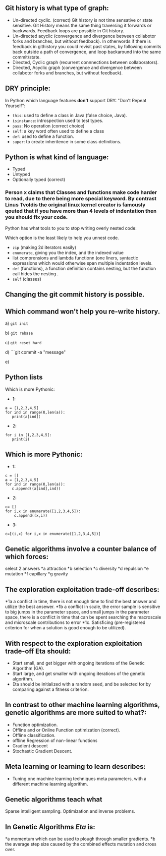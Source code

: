 
## Git history is what type of graph:
* Un-directed cyclic. (correct) Git history is not time sensative or state sensitive. Git History means the same thing traversing it forwards or backwards. Feedback loops are possible in Git history.
* Un-directed acyclic (convergence and divergence between collabotor forks and branches, but without feedback). In otherwords if there is feedback in githistory you could revisit past states, by following commits back outside a path of convergence, and loop backaround into the same commit/state.
* Directed, Cyclic graph (recurrent connnections between collaborators).
* Directed, Acyclic graph (convergence and divergence between collabotor forks and branches, but without feedback).


## DRY principle:
In Python which language features **don't** support DRY: "Don't Repeat Yourself":
* `this`: used to define a class in Java (false choice, Java).
* `isinstance`: introspection used to test types.
* `pass`: No operation (correct choice)
* `self`: a key word often used to define a class
* `def`: used to define a function.
* `super`: to create inheritence in some class definitions.

## Python is what kind of language:
* Typed
* Untyped
* Optionally typed (correct)

### Person x claims that Classes and functions make code harder to read, due to there being more special keyword. By contrast Linus Tvoldis the original linux kernel creator is famously qouted that if you have more than 4 levels of indentation then you should fix your code.
Python has what tools to you to stop writing overly nested code:

Which option is the least likely to help you unnest code.
* `zip` (making 2d iterators easily)
* `enumerate`, giving you the index, and the indexed value
* list comprensions and lambda functionn (one liners, syntactic expressions which would otherwise span multiple indentation levels.
* `def` (functions), a function definition contains nesting, but the function call hides the nesting .
* `self` (classes)

## Changing the git commit history is possible.
## Which command won't help you re-write history.

a) ```git init```

b) ```git rebase```

c) ```git reset hard```

d)  ```git commit -a "message"

e)
## Python lists

Which is more Pythonic:

* 1:
```
a = [1,2,3,4,5]
for ind in range(0,len(a)):
   print(a[ind])
```
* 2:
```
for i in [1,2,3,4,5]:
   print(i)
```
## Which is more Pythonic:

* 1:
```
c = []
a = [1,2,3,4,5]
for ind in range(0,len(a)):
   c.append((a[ind],ind))
```
* 2:
```
c= []
for i,x in enumerate([1,2,3,4,5]):
    c.append((x,i))
```
* 3:
```
c=[(i,x) for i,x in enumerate([1,2,3,4,5])]
```

## Genetic algorithms involve a counter balance of which forces:
select 2 answers
*a attraction
*b selection
*c diversity
*d repulsion
*e mutation
*f capillary
*g gravity

## The exploration exploitation trade-off describes:
*1a a conflict in time, there is not enough time to find the best answer and utilize the best ansewer.
*1b a conflict in scale, the error sample is sensitive to big jumps in the parameter space, and small jumps in the parameter space, there is a conflict in time that can be spent searching the macroscale and microscale contributions to error
*1c. Satisficing (pre-registered criterion for when a solution is good enough to be utilized).

## With respect to the exploration exploitation trade-off Eta should:
* Start small, and get bigger with ongoing iterations of the Genetic Algorithm (GA).
* Start large, and get smaller with ongoing iterations of the genetic algorithm.
* Eta should be initialized with a random seed, and be selected for by comparing against a fitness criterion.


## In contrast to other machine learning algorithms, genetic algorithms are more suited to what?:
* Function optimization.
* Offline and or Online Function optimization (correct).
* Offline classification.
* offline Regression of non-linear functions
* Gradient descent
* Stochastic Gradient Descent.

## Meta learning or learning to learn describes:
* Tuning one machine learning techniques meta parameters, with a different machine learning algorithm.

## Genetic algorithms teach what
Sparse intelligent sampling.
Optimization and inverse problems.

## In Genetic Algorithms $Eta$ is:
*a momentum which can be used to plough through smaller gradients.
*b the average step size caused by the combined effects mutation and cross over.
